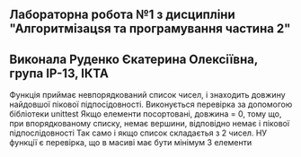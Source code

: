 ## Лабораторна робота №1 з дисципліни "Алгоритмізацsя та програмування частина 2"
## Виконала Руденко Єкатерина Олексіївна, група ІР-13, ІКТА
Функція приймає невпорядкований список чисел, і знаходить довжину найдовшої пікової підпосідовності. Виконується перевірка за допомогою бібліотеки unittest
Якщо елементи посортовані, довжина = 0, тому що, при впорядкованому списку, немає вершини, відповідно немає і пікової підпослідовності
Так само і якщо список складаєтья з 2 чисел. НУ функції є перевірка, що в масиві має бути мінімум 3 елементи
